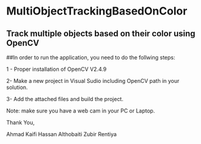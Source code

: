 # MultiObjectTrackingBasedOnColor
Track multiple objects based on their color using OpenCV
---

##In order to run the application, you need to do the follwing steps:

1 - Proper installation of OpenCV V2.4.9

2- Make a new project in Visual Sudio including OpenCV path in your solution.

3- Add the attached files and build the project.

Note: make sure you have a web cam in your PC or Laptop.


Thank You,

Ahmad Kaifi
Hassan Althobaiti
Zubir Rentiya

